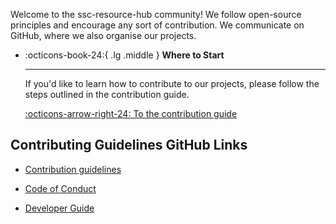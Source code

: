 Welcome to the ssc-resource-hub community! We follow open-source principles and
encourage any sort of contribution. We communicate on GitHub, where we also
organise our projects.

<div class="grid cards" markdown>

-   :octicons-book-24:{ .lg .middle } __Where to Start__

    ---

    If you'd like to learn how to contribute to our projects, please follow
    the steps outlined in the contribution guide.

    [:octicons-arrow-right-24: To the contribution guide](contribute.md)

</div>


## Contributing Guidelines GitHub Links

- [Contribution guidelines](https://github.com/ssc-resource-hub/ssc-resource-hub/blob/main/CONTRIBUTING.md)

- [Code of Conduct](https://github.com/ssc-resource-hub/ssc-resource-hub/blob/main/CODE_OF_CONDUCT.md)

- [Developer Guide](https://github.com/ssc-resource-hub/ssc-resource-hub/blob/main/DEVELOPER.md)
